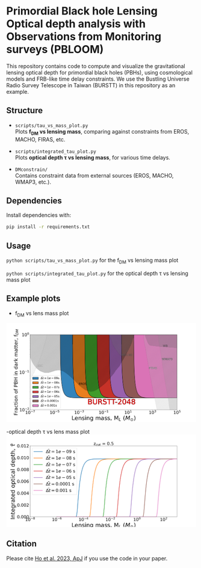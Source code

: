 # Primordial Black hole Lensing Optical depth analysis with Observations from Monitoring surveys (PBLOOM)

This repository contains code to compute and visualize the gravitational lensing optical depth for primordial black holes (PBHs), using cosmological models and FRB-like time delay constraints. We use the Bustling Universe Radio Survey Telescope in Taiwan (BURSTT) in this repository as an example.

## Structure

- `scripts/tau_vs_mass_plot.py`  
  Plots **f<sub>DM</sub> vs lensing mass**, comparing against constraints from EROS, MACHO, FIRAS, etc.
  
- `scripts/integrated_tau_plot.py`  
  Plots **optical depth τ vs lensing mass**, for various time delays.

- `DMconstrain/`  
  Contains constraint data from external sources (EROS, MACHO, WMAP3, etc.).

## Dependencies

Install dependencies with:

```bash
pip install -r requirements.txt
```

## Usage
`python scripts/tau_vs_mass_plot.py` for the f<sub>DM</sub> vs lensing mass plot  

`python scripts/integrated_tau_plot.py` for the optical depth τ vs lensing mass plot

## Example plots
- f<sub>DM</sub> vs lens mass plot  
<img src="fdm_ml.png" alt="Batch 1" width="800">  

-optical depth τ vs lens mass plot  
<img src="tau_ml.png" alt="Batch 2" width="800">

## Citation
Please cite [Ho et al. 2023, ApJ](https://iopscience.iop.org/article/10.3847/1538-4357/accb9e) if you use the code in your paper.

